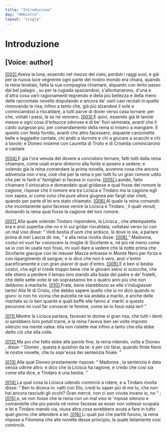 ```yaml
---
title: "Introduzione"
day: "d06intro"
layout: "single"
---
```

<div id="d06intro" type="introduction" who="author">
 <h1>
  Introduzione
 </h1>
 <p>
  <h2>
   [Voice: author]
  </h2>
 </p>
 <p>
  <a href="{{ site.baseurl }}enDecameron/d06intro#p06980002" id="p06980002">
   [002]
  </a>
  Aveva la luna, essendo nel mezzo del cielo, perduti i raggi suoi, e gi&agrave; per la nuova luce vegnente ogni parte del nostro mondo era chiara, quando la
  <name persref="elissa" type="person">
   reina
  </name>
  levatasi, fatta la sua compagnia chiamare, alquanto con lento passo dal
  <name placeref="palagiobrigata-02" type="place">
   bel palagio
  </name>
  , su per la rugiada spaziandosi, s'allontanarono, d'una e d'altra cosa varii ragionamenti tegnendo e della pi&uacute; bellezza e della meno delle raccontate novelle disputando e ancora de' varii casi recitati in quelle rinnovando le risa, infino a tanto che, gi&agrave; pi&uacute; alzandosi il sole e cominciandosi a riscaldare, a tutti parve di dover verso casa tornare: per che, voltati i passi, l&agrave; se ne vennero.
  <a href="{{ site.baseurl }}enDecameron/d06intro#p06980003" id="p06980003">
   [003]
  </a>
  E quivi, essendo gi&agrave; le tavole messe e ogni cosa d'erbucce odorose e di be' fiori seminata, avanti che il caldo surgesse pi&uacute;, per comandamento della reina si misero a mangiare. E questo con festa fornito, avanti che altro facessero, alquante canzonette belle e leggiadre cantate, chi and&ograve; a dormire e chi a giucare a scacchi e chi a tavole; e
  <name persref="dioneo" type="person">
   Dioneo
  </name>
  insieme con
  <name persref="lauretta" type="person">
   Lauretta
  </name>
  di
  <name persref="troilo" type="person">
   Troilo
  </name>
  e di
  <name persref="criseida" type="person">
   Criseida
  </name>
  cominciarono a cantare.
 </p>
 <p>
  <a href="{{ site.baseurl }}enDecameron/d06intro#p06980004" id="p06980004">
   [004]
  </a>
  E gi&agrave; l'ora venuta del dovere a concistoro tornare, fatti tutti dalla
  <name persref="elissa" type="person">
   reina
  </name>
  chiamare, come usati erano dintorno alla fonte si posero a sedere; e volendo gi&agrave; la reina comandare la prima novella, avvenne cosa che ancora adivenuta non v'era, cio&egrave; che per la reina e per tutti fu un gran romore udito che per le fanti e' famigliari si faceva in cucina.
  <a href="{{ site.baseurl }}enDecameron/d06intro#p06980005" id="p06980005">
   [005]
  </a>
  Laonde, fatto chiamare il siniscalco e domandato qual gridasse e qual fosse del romore la cagione, rispose che il romore era tra
  <name persref="licisca" type="person">
   Licisca
  </name>
  e
  <name persref="tindaro" type="person">
   Tindaro
  </name>
  ma la cagione egli non sapea, s&iacute; come colui che pure allora giugnea per fargli star cheti, quando per parte di lei era stato chiamato.
  <a href="{{ site.baseurl }}enDecameron/d06intro#p06980006" id="p06980006">
   [006]
  </a>
  Al quale la reina comand&ograve; che incontanente quivi facesse venire la
  <name persref="licisca" type="person">
   Licisca
  </name>
  e
  <name persref="tindaro" type="person">
   Tindaro
  </name>
  ; li quali venuti, domand&ograve; la reina qual fosse la cagione del loro romore.
 </p>
 <p>
  <a href="{{ site.baseurl }}enDecameron/d06intro#p06980007" id="p06980007">
   [007]
  </a>
  Alla quale volendo
  <name persref="tindaro" type="person">
   Tindaro
  </name>
  rispondere, la
  <name persref="licisca" type="person">
   Licisca
  </name>
  , che attempatetta era e anzi superba che no e in sul gridar riscaldata, voltatasi verso lui con un mal viso disse:
  <q direct="unspecified" who="licisca">
   Vedi bestia d'uom che ardisce, l&agrave; dove io sia, a parlare prima di me! Lascia dir me,
  </q>
  e alla
  <name persref="elissa" type="person">
   reina
  </name>
  rivolta disse:
  <a href="{{ site.baseurl }}enDecameron/d06intro#p06980008" id="p06980008">
   [008]
  </a>
  <q direct="unspecified" who="licisca">
   Madonna, costui mi vuol far conoscere la moglie di
   <name persref="sicofante" type="person">
    Sicofante
   </name>
   e, n&eacute; pi&uacute; n&eacute; meno come se io con lei usata non fossi, mi vuol dare a vedere che la notte prima che
   <name persref="sicofante" type="person">
    Sicofante
   </name>
   giacque con lei
   <name persref="mazza" type="person">
    messer Mazza
   </name>
   entrasse in
   <name placeref="montenero" type="place">
    Monte Nero
   </name>
   per forza e con ispargimento di sangue; e io dico che non &egrave; vero, anzi v'entr&ograve; paceficamente e con gran piacer di quei d'entro.
   <a href="{{ site.baseurl }}enDecameron/d06intro#p06980009" id="p06980009">
    [009]
   </a>
   E &egrave; ben s&iacute; bestia costui, che egli si crede troppo bene che le giovani sieno s&iacute; sciocche, che elle stieno a perdere il tempo loro stando alla bada del padre e de' fratelli, che delle sette volte le sei soprastanno tre o quatro anni pi&uacute; che non debbono a maritarle.
   <a href="{{ site.baseurl }}enDecameron/d06intro#p06980010" id="p06980010">
    [010]
   </a>
   Frate, bene starebbono se elle s'indugiasser tanto! Alla f&eacute; di Cristo, ch&eacute; debbo sapere quello che io mi dico quando io giuro: io non ho vicina che pulcella ne sia andata a marito, e anche delle maritate so io ben quante e quali beffe elle fanno a' mariti: e questo pecorone mi vuol far conoscer le femine, come se io fossi nata ieri!
  </q>
 </p>
 <p>
  <a href="{{ site.baseurl }}enDecameron/d06intro#p06980011" id="p06980011">
   [011]
  </a>
  Mentre la
  <name persref="licisca" type="person">
   Licisca
  </name>
  parlava, facevan le donne s&iacute; gran risa, che tutti i denti si sarebbero loro potuti trarre, e la
  <name persref="elissa" type="person">
   reina
  </name>
  l'aveva ben sei volte imposto silenzio ma niente valea: ella non ristette mai infino a tanto che ella ebbe detto ci&ograve; che ella volle.
 </p>
 <p>
  <a href="{{ site.baseurl }}enDecameron/d06intro#p06980012" id="p06980012">
   [012]
  </a>
  Ma poi che fatto ebbe alle parole fine, la
  <name persref="elissa" type="person">
   reina
  </name>
  ridendo, volta a
  <name persref="dioneo" type="person">
   Dioneo
  </name>
  , disse:
  <q direct="unspecified" who="elissa">
   <name persref="dioneo" type="person">
    Dioneo
   </name>
   , questa &egrave; quistion da te: e per ci&ograve; farai, quando finite fieno le nostre novelle, che tu sopr'essa dei sentenzia finale.
  </q>
 </p>
 <p>
  <a href="{{ site.baseurl }}enDecameron/d06intro#p06980013" id="p06980013">
   [013]
  </a>
  Alla qual
  <name persref="dioneo" type="person">
   Dioneo
  </name>
  prestamente rispose:
  <q direct="unspecified" who="dioneo">
   <name persref="elissa" type="person">
    Madonna
   </name>
   , la sentenzia &egrave; data senza udirne altro: e dico che la
   <name persref="licisca" type="person">
    Licisca
   </name>
   ha ragione, e credo che cos&iacute; sia come ella dice, e
   <name persref="tindaro" type="person">
    Tindaro
   </name>
   &egrave; una bestia.
  </q>
 </p>
 <p>
  <a href="{{ site.baseurl }}enDecameron/d06intro#p06980014" id="p06980014">
   [014]
  </a>
  La qual cosa la
  <name persref="licisca" type="person">
   Licisca
  </name>
  udendo cominci&ograve; a ridere, e a
  <name persref="tindaro" type="person">
   Tindaro
  </name>
  rivolta disse:
  <q direct="unspecified" who="licisca">
   Ben lo diceva io: vatti con Dio, credi tu saper pi&uacute; di me tu, che non hai ancora rasciutti gli occhi? Gran merc&eacute;, non ci son vivuta invano io, no
  </q>
  ;
  <a href="{{ site.baseurl }}enDecameron/d06intro#p06980015" id="p06980015">
   [015]
  </a>
  e, se non fosse che la
  <name persref="elissa" type="person">
   reina
  </name>
  con un mal viso le 'mpose silenzio e comandolle che pi&uacute; parola n&eacute; romor facesse se esser non volesse scopata e lei e
  <name persref="tindaro" type="person">
   Tindaro
  </name>
  mand&ograve; via, niuna altra cosa avrebbero avuta a fare in tutto quel giorno che attendere a lei.
  <a href="{{ site.baseurl }}enDecameron/d06intro#p06980016" id="p06980016">
   [016]
  </a>
  Li quali poi che partiti furono, la reina impose a
  <name persref="filomena" type="person">
   Filomena
  </name>
  che alle novelle desse principio; la quale lietamente cos&iacute; cominci&ograve;.
 </p>
</div>